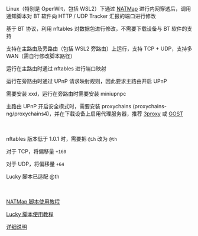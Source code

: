 Linux（特别是 OpenWrt，包括 WSL2）下通过 [NATMap](https://github.com/heiher/natmap) 进行内网穿透后，调用通知脚本对 BT 软件向 HTTP / UDP Tracker 汇报的端口进行修改

基于 BT 协议，利用 nftables 对数据包进行修改，不需要下载设备与 BT 软件的支持

支持在主路由及旁路由（包括 WSL2 旁路由）上运行，支持 TCP + UDP，支持多 WAN（需自行修改脚本路径）

运行在主路由时通过 nftables 进行端口映射

运行在旁路由时通过 UPnP 请求映射规则，因此要求主路由开启 UPnP

需要安装 xxd，运行在旁路由时需要安装 miniupnpc

主路由 UPnP 开启安全模式时，需要安装 proxychains (proxychains-ng/proxychains4)，并在下载设备上启用代理服务器，推荐 [3proxy](https://3proxy.ru/) 或 [GOST](https://gost.run/)

　

nftables 版本低于 1.0.1 时，需要把 `@ih` 改为 `@th`

对于 TCP，将偏移量 `+160`

对于 UDP，将偏移量 `+64`

Lucky 脚本已适配 @th

　

[NATMap 脚本使用教程](https://www.bilibili.com/read/cv35874617/)

[Lucky 脚本使用教程](https://www.bilibili.com/read/cv35917659/)

[详细说明](https://www.bilibili.com/read/cv34755793/)
